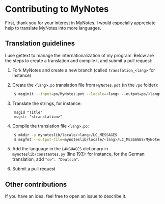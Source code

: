# Contributing to MyNotes

First, thank you for your interest in MyNotes. I would especially
appreciate help to translate MyNotes into more languages.

## Translation guidelines

I use gettext to manage the internationalization of my program.
Below are the steps to create a translation and compile it and submit a pull request:

1. Fork MyNotes and create a new branch (called `translation_<lang>` for instance)

2. Create the `<lang>.po` translation file from `MyNotes.pot` (in the `/po` folder):

```bash
    $ msginit --input=po/MyNotes.pot --locale=<lang> --output=po/<lang>.po
```

3. Translate the strings, for instance:

```
    msgid "Title"
    msgstr "<translation>"
```

4. Compile the translation file `<lang>.po`:

```bash
    $ mkdir -p mynoteslib/locale/<lang>/LC_MESSAGES
    $ msgfmt --output-file=mynoteslib/locale/<lang>/LC_MESSAGES/MyNotes.mo po/<lang>.po
```

5. Add the language in the `LANGUAGES` dictionary in `mynoteslib/constantes.py` (line 193):
   for instance, for the German translation, add `"de": "Deutsch"`.

6. Submit a pull request

## Other contributions

If you have an idea, feel free to open an issue to describe it.